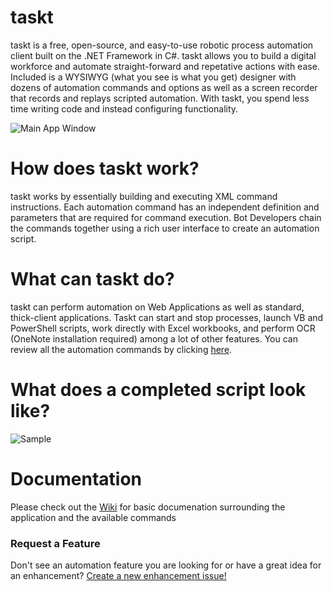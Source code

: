 
# taskt
taskt is a free, open-source, and easy-to-use robotic process automation client built on the .NET Framework in C#.  taskt allows you to build a digital workforce and automate straight-forward and repetative actions with ease.  Included is a WYSIWYG (what you see is what you get) designer with dozens of automation commands and options as well as a screen recorder that records and replays scripted automation. With taskt, you spend less time writing code and instead configuring functionality.

![Main App Window](https://i.imgur.com/ynlr3p6.png)

# How does taskt work?
taskt works by essentially building and executing XML command instructions.  Each automation command has an independent definition and parameters that are required for command execution.  Bot Developers chain the commands together using a rich user interface to create an automation script.

# What can taskt do?
taskt can perform automation on Web Applications as well as standard, thick-client applications.  Taskt can start and stop processes, launch VB and PowerShell scripts, work directly with Excel workbooks, and perform OCR (OneNote installation required) among a lot of other features.  You can review all the automation commands by clicking [here](https://github.com/saucepleez/taskt/wiki/Automation-Commands).

# What does a completed script look like?
![Sample](https://i.imgur.com/VO0GEr2.png)

# Documentation
Please check out the [Wiki](https://github.com/saucepleez/taskt/wiki) for basic documenation surrounding the application and the available commands

### Request a Feature
Don't see an automation feature you are looking for or have a great idea for an enhancement?  [Create a new enhancement issue!](https://github.com/saucepleez/taskt/issues/new)
